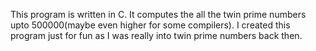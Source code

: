 This program is written in C.
It computes the all the twin prime numbers upto 500000(maybe even higher for some compilers).
I created this program just for fun as I was really into twin prime numbers back then.
